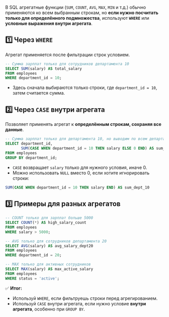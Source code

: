 В SQL агрегатные функции (`SUM`, `COUNT`, `AVG`, `MAX`, `MIN` и т.д.) обычно применяются ко всем выбранным строкам, но **если нужно посчитать только для определённого подмножества**, используют **`WHERE`** или **условные выражения внутри агрегата**.
## 1️⃣ Через `WHERE`
Агрегат применяется после фильтрации строк условием.
```sql
-- Сумма зарплат только для сотрудников департамента 10
SELECT SUM(salary) AS total_salary
FROM employees
WHERE department_id = 10;
```
- Здесь сначала выбираются только строки, где `department_id = 10`, затем считается сумма.
## 2️⃣ Через `CASE` внутри агрегата
Позволяет применять агрегат к **определённым строкам, сохраняя все данные**.
```sql
-- Сумма зарплат только для департамента 10, но выводим по всем департаментам
SELECT department_id,
       SUM(CASE WHEN department_id = 10 THEN salary ELSE 0 END) AS sum_dept_10
FROM employees
GROUP BY department_id;
```
- `CASE` возвращает `salary` только для нужного условия, иначе 0.
- Можно использовать `NULL` вместо 0, если хотите игнорировать строки:
```sql
SUM(CASE WHEN department_id = 10 THEN salary END) AS sum_dept_10
```
## 3️⃣ Примеры для разных агрегатов
```sql
-- COUNT только для зарплат больше 5000
SELECT COUNT(*) AS high_salary_count
FROM employees
WHERE salary > 5000;

-- AVG только для сотрудников департамента 20
SELECT AVG(salary) AS avg_salary_dept20
FROM employees
WHERE department_id = 20;

-- MAX только для активных сотрудников
SELECT MAX(salary) AS max_active_salary
FROM employees
WHERE status = 'active';
```
✅ **Итог:**
- Используй `WHERE`, если фильтруешь строки перед агрегированием.
- Используй `CASE` внутри агрегата, если нужно условие **внутри агрегата**, особенно при `GROUP BY`.